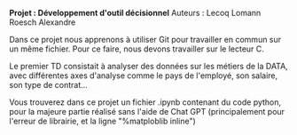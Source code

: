 **Projet : Développement d'outil décisionnel**
    Auteurs :   Lecoq Lomann
                Roesch Alexandre

Dans ce projet nous apprenons à utiliser Git pour travailler en commun sur un même fichier. Pour ce faire, nous devons travailler sur le lecteur C.

Le premier TD consistait à analyser des données sur les métiers de la DATA, avec différentes axes d'analyse comme le pays de l'employé, son salaire, son type de contrat...

Vous trouverez dans ce projet un fichier .ipynb contenant du code python, pour la majeure partie réalisé sans l'aide de Chat GPT (principalement pour l'erreur de librairie, et la ligne "%matploblib inline")

